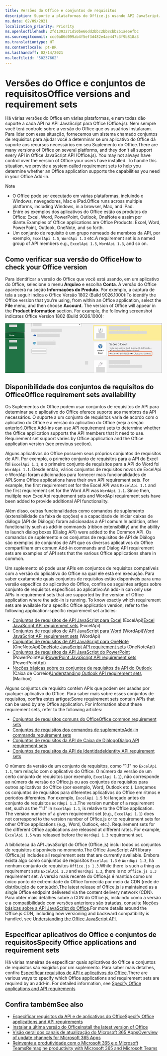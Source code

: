 ```yaml
---
title: Versões do Office e conjuntos de requisitos
description: Suporte a plataformas do Office.js usando API JavaScript.
ms.date: 02/09/2021
localization_priority: Priority
ms.openlocfilehash: 2fd1393271d50be66dd2bbc2bb8cbb251ae6efbc
ms.sourcegitcommit: ccc0a86d099ab4f5ef3d482e4ae447c3f9b818a3
ms.translationtype: HT
ms.contentlocale: pt-BR
ms.lasthandoff: 02/14/2021
ms.locfileid: "50237662"
---
```

# <a name="office-versions-and-requirement-sets"></a><span data-ttu-id="16edd-103">Versões do Office e conjuntos de requisitos</span><span class="sxs-lookup"><span data-stu-id="16edd-103">Office versions and requirement sets</span></span>

<span data-ttu-id="16edd-p101">Há várias versões do Office em várias plataformas, e nem todas dão suporte a cada API na API JavaScript para Office (Office.js). Nem sempre você terá controle sobre a versão do Office que os usuários instalaram.  Para lidar com essa situação, fornecemos um sistema chamado conjuntos de requisitos para ajudar você a determinar se um aplicativo do Office dá suporte aos recursos necessários em seu Suplemento do Office.</span><span class="sxs-lookup"><span data-stu-id="16edd-p101">There are many versions of Office on several platforms, and they don't all support every API in Office JavaScript API (Office.js). You may not always have control over the version of Office your users have installed.  To handle this situation, we provide a system called requirement sets to help you determine whether an Office application supports the capabilities you need in your Office Add-in.</span></span> 

> [!NOTE]
> - <span data-ttu-id="16edd-107">O Office pode ser executado em várias plataformas, incluindo o Windows, navegadores, Mac e iPad.</span><span class="sxs-lookup"><span data-stu-id="16edd-107">Office runs across multiple platforms, including Windows, in a browser, Mac, and iPad.</span></span>
> - <span data-ttu-id="16edd-108">Entre os exemplos dos aplicativos do Office estão os produtos do Office: Excel, Word, PowerPoint, Outlook, OneNote e assim por diante.</span><span class="sxs-lookup"><span data-stu-id="16edd-108">Examples of Office applications are Office Products: Excel, Word, PowerPoint, Outlook, OneNote, and so forth.</span></span>  
> - <span data-ttu-id="16edd-109">Um conjunto de requisito é um grupo nomeado de membros da API, por exemplo, `ExcelApi 1.5`, `WordApi 1.3` etc.</span><span class="sxs-lookup"><span data-stu-id="16edd-109">A requirement set is a named group of API members e.g., `ExcelApi 1.5`, `WordApi 1.3`, and so on.</span></span>  

## <a name="how-to-check-your-office-version"></a><span data-ttu-id="16edd-110">Como verificar sua versão do Office</span><span class="sxs-lookup"><span data-stu-id="16edd-110">How to check your Office version</span></span>

<span data-ttu-id="16edd-p102">Para identificar a versão do Office que você está usando, em um aplicativo do Office, selecione o menu **Arquivo** e escolha **Conta**. A versão do Office aparecerá na seção **Informações do Produto**. Por exemplo, a captura de tela a seguir indica o Office Versão 1802 (Build 9026.1000):</span><span class="sxs-lookup"><span data-stu-id="16edd-p102">To identify the Office version that you're using, from within an Office application, select the **File** menu, and then choose **Account**. The version of Office will appear in the **Product Information** section. For example, the following screenshot indicates Office Version 1802 (Build 9026.1000):</span></span>

![Verificar sua versão do Office](../images/office-version.png)

## <a name="office-requirement-sets-availability"></a><span data-ttu-id="16edd-115">Disponibilidade dos conjuntos de requisitos do Office</span><span class="sxs-lookup"><span data-stu-id="16edd-115">Office requirement sets availability</span></span>

<span data-ttu-id="16edd-p103">Os Suplementos do Office podem usar conjuntos de requisitos de API para determinar se o aplicativo do Office oferece suporte aos membros da API necessários. O suporte a um conjunto de requisitos varia de acordo com o aplicativo do Office e a versão do aplicativo do Office (veja a seção anterior).</span><span class="sxs-lookup"><span data-stu-id="16edd-p103">Office Add-ins can use API requirement sets to determine whether the Office application supports the API members that it need to use. Requirement set support varies by Office application and the Office application version (see previous section).</span></span>

<span data-ttu-id="16edd-p104">Alguns aplicativos do Office possuem seus próprios conjuntos de requisitos de API. Por exemplo, o primeiro conjunto de requisitos para a API do Excel foi `ExcelApi 1.1`, e o primeiro conjunto de requisitos para a API do Word foi `WordApi 1.1`. Desde então, vários conjuntos de requisitos novos de ExcelApi e WordApi foram adicionados para fornecer mais funcionalidades de API.</span><span class="sxs-lookup"><span data-stu-id="16edd-p104">Some Office applications have their own API requirement sets. For example, the first requirement set for the Excel API was `ExcelApi 1.1` and the first requirement set for the Word API was `WordApi 1.1`. Since then, multiple new ExcelApi requirement sets and WordApi requirement sets have been added to provide additional API functionality.</span></span>

<span data-ttu-id="16edd-121">Além disso, outras funcionalidades como comandos de suplemento (extensibilidade da faixa de opções) e a capacidade de iniciar caixas de diálogo (API de Diálogo) foram adicionadas a API comum.</span><span class="sxs-lookup"><span data-stu-id="16edd-121">In addition, other functionality such as add-in commands (ribbon extensibility) and the ability to launch dialog boxes (Dialog API) were added to the Common API.</span></span> <span data-ttu-id="16edd-122">Os comandos de suplemento e os conjuntos de requisitos de API de Diálogo são exemplos de conjuntos de API que os diversos aplicativos do Office compartilham em comum.</span><span class="sxs-lookup"><span data-stu-id="16edd-122">Add-in commands and Dialog API requirement sets are examples of API sets that the various Office applications share in common.</span></span>

<span data-ttu-id="16edd-p106">Um suplemento só pode usar APIs em conjuntos de requisitos compatíveis com a versão do aplicativo do Office na qual ele está em execução. Para saber exatamente quais conjuntos de requisitos estão disponíveis para uma versão específica do aplicativo do Office, confira os seguintes artigos sobre conjunto de requisitos específicos ao aplicativo:</span><span class="sxs-lookup"><span data-stu-id="16edd-p106">An add-in can only use APIs in requirement sets that are supported by the version of Office application where the add-in is running. To know exactly which requirement sets are available for a specific Office application version, refer to the following application-specific requirement set articles:</span></span>

- <span data-ttu-id="16edd-125">[Conjuntos de requisitos de API JavaScript para Excel](../reference/requirement-sets/excel-api-requirement-sets.md) (ExcelApi)</span><span class="sxs-lookup"><span data-stu-id="16edd-125">[Excel JavaScript API requirement sets](../reference/requirement-sets/excel-api-requirement-sets.md) (ExcelApi)</span></span>
- <span data-ttu-id="16edd-126">[Conjuntos de requisitos de API JavaScript para Word](../reference/requirement-sets/word-api-requirement-sets.md) (WordApi)</span><span class="sxs-lookup"><span data-stu-id="16edd-126">[Word JavaScript API requirement sets](../reference/requirement-sets/word-api-requirement-sets.md) (WordApi)</span></span>
- <span data-ttu-id="16edd-127">[Conjuntos de requisitos de API JavaScript para OneNote](../reference/requirement-sets/onenote-api-requirement-sets.md) (OneNoteApi)</span><span class="sxs-lookup"><span data-stu-id="16edd-127">[OneNote JavaScript API requirement sets](../reference/requirement-sets/onenote-api-requirement-sets.md) (OneNoteApi)</span></span>
- <span data-ttu-id="16edd-128">[Conjuntos de requisitos da API JavaScript do PowerPoint](../reference/requirement-sets/powerpoint-api-requirement-sets.md) (PowerPointApi)</span><span class="sxs-lookup"><span data-stu-id="16edd-128">[PowerPoint JavaScript API requirement sets](../reference/requirement-sets/powerpoint-api-requirement-sets.md) (PowerPointApi)</span></span>
- <span data-ttu-id="16edd-129">[Noções básicas sobre os conjuntos de requisitos da API do Outlook](../reference/requirement-sets/outlook-api-requirement-sets.md) (Caixa de Correio)</span><span class="sxs-lookup"><span data-stu-id="16edd-129">[Understanding Outlook API requirement sets](../reference/requirement-sets/outlook-api-requirement-sets.md) (Mailbox)</span></span>

<span data-ttu-id="16edd-p107">Alguns conjuntos de requisito contêm APIs que podem ser usadas por qualquer aplicativo do Office. Para saber mais sobre esses conjuntos de requisitos, confira estes artigos:</span><span class="sxs-lookup"><span data-stu-id="16edd-p107">Some requirement sets contain APIs that can be used by any Office application. For information about these requirement sets, refer to the following articles:</span></span>

- [<span data-ttu-id="16edd-132">Conjuntos de requisitos comuns do Office</span><span class="sxs-lookup"><span data-stu-id="16edd-132">Office common requirement sets</span></span>](../reference/requirement-sets/office-add-in-requirement-sets.md)
- [<span data-ttu-id="16edd-133">Conjuntos de requisitos dos comandos de suplemento</span><span class="sxs-lookup"><span data-stu-id="16edd-133">Add-in commands requirement sets</span></span>](../reference/requirement-sets/add-in-commands-requirement-sets.md)
- [<span data-ttu-id="16edd-134">Conjuntos de requisitos da API de Caixa de Diálogo</span><span class="sxs-lookup"><span data-stu-id="16edd-134">Dialog API requirement sets</span></span>](../reference/requirement-sets/dialog-api-requirement-sets.md)
- [<span data-ttu-id="16edd-135">Conjuntos de requisitos da API de Identidade</span><span class="sxs-lookup"><span data-stu-id="16edd-135">Identity API requirement sets</span></span>](../reference/requirement-sets/identity-api-requirement-sets.md)

<span data-ttu-id="16edd-p108">O número da versão de um conjunto de requisitos, como "1.1" no `ExcelApi 1.1`, tem relação com o aplicativo do Office. O número da versão de um certo conjunto de requisitos (por exemplo, `ExcelApi 1.1`), não corresponde ao número da versão do Office.js ou aos conjuntos de requisitos para outros aplicativos do Office (por exemplo, Word, Outlook etc.).  Lançamos os conjuntos de requisitos para diferentes aplicativos do Office em ritmos e períodos diferentes. Por exemplo, `ExcelApi 1.5` foi lançado antes do conjunto de requisitos `WordApi 1.3`.</span><span class="sxs-lookup"><span data-stu-id="16edd-p108">The version number of a requirement set, such as the "1.1" in `ExcelApi 1.1`, is relative to the Office application. The version number of a given requirement set (e.g., `ExcelApi 1.1`) does not correspond to the version number of Office.js or to requirement sets for other Office applications (e.g., Word, Outlook, etc.).  Requirement sets for the different Office applications are released at different rates. For example, `ExcelApi 1.5` was released before the `WordApi 1.3` requirement set.</span></span>


<span data-ttu-id="16edd-140">A biblioteca da API JavaScript do Office (Office.js) inclui todos os conjuntos de requisitos disponíveis no momento.</span><span class="sxs-lookup"><span data-stu-id="16edd-140">The Office JavaScript API library (Office.js) includes all requirement sets that are currently available.</span></span> <span data-ttu-id="16edd-141">Embora exista algo como conjuntos de requisitos `ExcelApi 1.3` e `WordApi 1.3`, há nenhum conjunto de requisitos `Office.js 1.3`.</span><span class="sxs-lookup"><span data-stu-id="16edd-141">While there is such a thing as requirement sets `ExcelApi 1.3` and `WordApi 1.3`, there is no `Office.js 1.3` requirement set.</span></span> <span data-ttu-id="16edd-142">A versão mais recente do Office.js é mantida como um único ponto de extremidade do Office fornecida por meio da CDN (rede de distribuição de conteúdo).</span><span class="sxs-lookup"><span data-stu-id="16edd-142">The latest release of Office.js is maintained as a single Office endpoint delivered via the content delivery network (CDN).</span></span> <span data-ttu-id="16edd-143">Para obter mais detalhes sobre a CDN do Office.js, incluindo como a versão e a compatibilidade com versões anteriores são tratadas, consulte [Noções básicas sobre a API JavaScript do Office](../develop/understanding-the-javascript-api-for-office.md).</span><span class="sxs-lookup"><span data-stu-id="16edd-143">For more details around the Office.js CDN, including how versioning and backward compatibility is handled, see [Understanding the Office JavaScript API](../develop/understanding-the-javascript-api-for-office.md).</span></span>

## <a name="specify-office-applications-and-requirement-sets"></a><span data-ttu-id="16edd-144">Especificar aplicativos do Office e conjuntos de requisitos</span><span class="sxs-lookup"><span data-stu-id="16edd-144">Specify Office applications and requirement sets</span></span>

<span data-ttu-id="16edd-p110">Há várias maneiras de especificar quais aplicativos do Office e conjuntos de requisitos são exigidos por um suplemento.  Para saber mais detalhes, confira [Especificar requisitos de API e aplicativos do Office](../develop/specify-office-hosts-and-api-requirements.md).</span><span class="sxs-lookup"><span data-stu-id="16edd-p110">There are various ways to specify which Office applications and requirement sets are required by an add-in.  For detailed information, see [Specify Office applications and API requirements](../develop/specify-office-hosts-and-api-requirements.md)</span></span>

## <a name="see-also"></a><span data-ttu-id="16edd-147">Confira também</span><span class="sxs-lookup"><span data-stu-id="16edd-147">See also</span></span>

- [<span data-ttu-id="16edd-148">Especificar requisitos da API e de aplicativos do Office</span><span class="sxs-lookup"><span data-stu-id="16edd-148">Specify Office applications and API requirements</span></span>](../develop/specify-office-hosts-and-api-requirements.md)
- [<span data-ttu-id="16edd-149">Instalar a última versão do Office</span><span class="sxs-lookup"><span data-stu-id="16edd-149">Install the latest version of Office</span></span>](../develop/install-latest-office-version.md)
- [<span data-ttu-id="16edd-150">Visão geral dos canais de atualização do Microsoft 365 Apps</span><span class="sxs-lookup"><span data-stu-id="16edd-150">Overview of update channels for Microsoft 365 Apps</span></span>](/deployoffice/overview-of-update-channels-for-office-365-proplus)
- [<span data-ttu-id="16edd-151">Reinvente a produtividade com o Microsoft 365 e o Microsoft Teams</span><span class="sxs-lookup"><span data-stu-id="16edd-151">Reimagine productivity with Microsoft 365 and Microsoft Teams</span></span>](https://products.office.com/compare-all-microsoft-office-products?tab=2)
